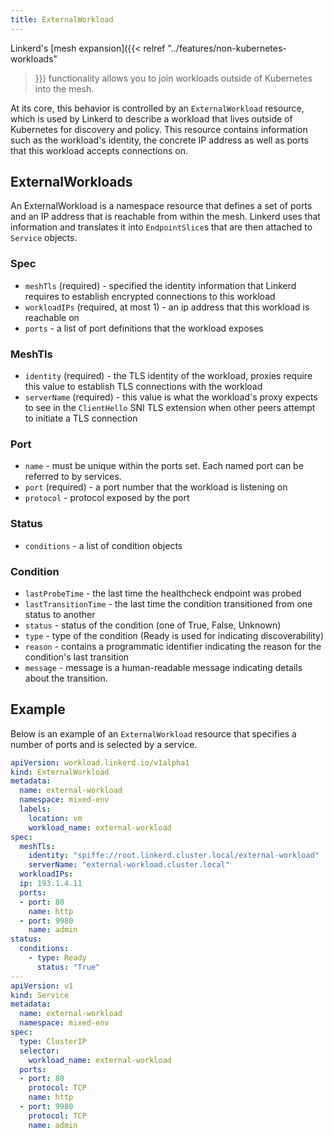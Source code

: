 ```yaml
---
title: ExternalWorkload
---
```


Linkerd's [mesh expansion]({{< relref "../features/non-kubernetes-workloads"
>}}) functionality allows you to join workloads outside of Kubernetes into the
mesh.

At its core, this behavior is controlled by an `ExternalWorkload` resource,
which is used by Linkerd to describe a workload that lives outside of Kubernetes
for discovery and policy. This resource contains information such as the
workload's identity, the concrete IP address as well as ports that this workload
accepts connections on.

## ExternalWorkloads

An ExternalWorkload is a namespace resource that defines a set of ports and an
IP address that is reachable from within the mesh. Linkerd uses that information
and translates it into `EndpointSlice`s that are then attached to `Service` objects.

### Spec

- `meshTls` (required) - specified the identity information that Linkerd
  requires to establish encrypted connections to this workload
- `workloadIPs` (required, at most 1) - an ip address that this workload is
  reachable on
- `ports` - a list of port definitions that the workload exposes

### MeshTls

- `identity` (required) - the TLS identity of the workload, proxies require this
  value to establish TLS connections with the workload
- `serverName` (required) - this value is what the workload's proxy expects to
  see in the `ClientHello` SNI TLS extension when other peers attempt to
  initiate a TLS connection

### Port

- `name` - must be unique within the ports set. Each named port can be referred
  to by services.
- `port` (required) - a port number that the workload is listening on
- `protocol` - protocol exposed by the port

### Status

- `conditions` - a list of condition objects

### Condition

- `lastProbeTime` - the last time the healthcheck endpoint was probed
- `lastTransitionTime` - the last time the condition transitioned from one
  status to another
- `status` - status of the condition (one of True, False, Unknown)
- `type` - type of the condition (Ready is used for indicating discoverability)
- `reason` - contains a programmatic identifier indicating the reason for the
  condition's last transition
- `message` - message is a human-readable message indicating details about the transition.

## Example

Below is an example of an `ExternalWorkload` resource that specifies a number of
ports and is selected by a service.

```yaml
apiVersion: workload.linkerd.io/v1alpha1
kind: ExternalWorkload
metadata:
  name: external-workload
  namespace: mixed-env
  labels:
    location: vm
    workload_name: external-workload
spec:
  meshTls:
    identity: "spiffe://root.linkerd.cluster.local/external-workload"
    serverName: "external-workload.cluster.local"
  workloadIPs:
  ip: 193.1.4.11
  ports:
  - port: 80
    name: http
  - port: 9980
    name: admin
status:
  conditions:
    - type: Ready
      status: "True"
---
apiVersion: v1
kind: Service
metadata:
  name: external-workload
  namespace: mixed-env
spec:
  type: ClusterIP
  selector:
    workload_name: external-workload
  ports:
  - port: 80
    protocol: TCP
    name: http
  - port: 9980
    protocol: TCP
    name: admin
```
